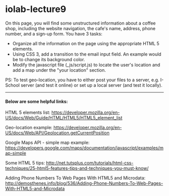 iolab-lecture9
==============

On this page, you will find some unstructured information about a coffee shop, including the website navigation, the cafe's name, address, phone number, and a sign-up form. You have 3 tasks:
* Organize all the information on the page using the appropriate HTML 5 elements.
* Using CSS 3, add a transition to the email input field. An example would be to change its background color.  
* Modify the javascript file (_js/script.js) to locate the user's location and add a map under the "your location" section.

PS: To test geo-location, you have to either post your files to a server, e.g. I-School server (and test it online) or set up a local server (and test it locally).

---

#### Below are some helpful links:

HTML 5 elements list:
https://developer.mozilla.org/en-US/docs/Web/Guide/HTML/HTML5/HTML5_element_list

Geo-location example:
https://developer.mozilla.org/en-US/docs/Web/API/Geolocation.getCurrentPosition

Google Maps API - simple map example:
https://developers.google.com/maps/documentation/javascript/examples/map-simple

Some HTML 5 tips:
http://net.tutsplus.com/tutorials/html-css-techniques/25-html5-features-tips-and-techniques-you-must-know/

Adding Phone Numbers To Web Pages With HTML5 and Microdata:
http://demosthenes.info/blog/536/Adding-Phone-Numbers-To-Web-Pages-With-HTML5-and-Microdata
